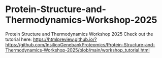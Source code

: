 # Protein-Structure-and-Thermodynamics-Workshop-2025
Protein Structure and Thermodynamics Workshop 2025
Check out the tutorial here: https://htmlpreview.github.io/?https://github.com/InsilicoGenebankProteomics/Protein-Structure-and-Thermodynamics-Workshop-2025/blob/main/workshop_tutorial.html
